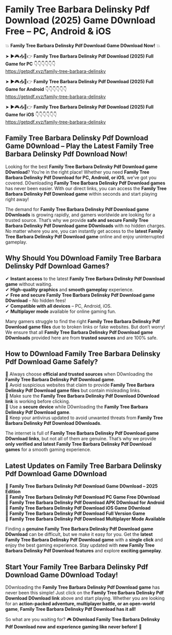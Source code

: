 # Family Tree Barbara Delinsky Pdf Download (2025) Game D0wnload Free – PC, Android & iOS

💥 **Family Tree Barbara Delinsky Pdf Download Game D0wnload Now!** 💥  

➤ ►🎮📥📱👉 **Family Tree Barbara Delinsky Pdf Download (2025) Full Game for PC** 👇👇👇👇👇👇  
https://getpdf.xyz/family-tree-barbara-delinsky  

➤ ►🎮📥📱👉 **Family Tree Barbara Delinsky Pdf Download (2025) Full Game for Android** 👇👇👇👇👇👇  
https://getpdf.xyz/family-tree-barbara-delinsky  

➤ ►🎮📥📱👉 **Family Tree Barbara Delinsky Pdf Download (2025) Full Game for iOS** 👇👇👇👇👇👇  
https://getpdf.xyz/family-tree-barbara-delinsky  

## Family Tree Barbara Delinsky Pdf Download Game D0wnload – Play the Latest Family Tree Barbara Delinsky Pdf Download Now!

Looking for the best **Family Tree Barbara Delinsky Pdf Download game D0wnload**? You’re in the right place! Whether you need **Family Tree Barbara Delinsky Pdf Download for PC, Android, or iOS**, we’ve got you covered. D0wnloading **Family Tree Barbara Delinsky Pdf Download games** has never been easier. With our direct links, you can access the **Family Tree Barbara Delinsky Pdf Download game** within seconds and start playing right away!  

The demand for **Family Tree Barbara Delinsky Pdf Download game D0wnloads** is growing rapidly, and gamers worldwide are looking for a trusted source. That’s why we provide **safe and secure Family Tree Barbara Delinsky Pdf Download game D0wnloads** with no hidden charges. No matter where you are, you can instantly get access to the **latest Family Tree Barbara Delinsky Pdf Download game** online and enjoy uninterrupted gameplay.  

## **Why Should You D0wnload Family Tree Barbara Delinsky Pdf Download Games?**  

✔ **Instant access** to the latest **Family Tree Barbara Delinsky Pdf Download game** without waiting.  
✔ **High-quality graphics** and **smooth gameplay** experience.  
✔ **Free and secure Family Tree Barbara Delinsky Pdf Download game D0wnload** – No hidden fees!  
✔ **Compatible with all devices** – PC, Android, iOS.  
✔ **Multiplayer mode** available for online gaming fun.  

Many gamers struggle to find the right **Family Tree Barbara Delinsky Pdf Download game files** due to broken links or fake websites. But don’t worry! We ensure that all **Family Tree Barbara Delinsky Pdf Download game D0wnloads** provided here are from **trusted sources** and are 100% safe.  

## **How to D0wnload Family Tree Barbara Delinsky Pdf Download Game Safely?**  

📌 Always choose **official and trusted sources** when D0wnloading the **Family Tree Barbara Delinsky Pdf Download game**.  
📌 Avoid suspicious websites that claim to provide **Family Tree Barbara Delinsky Pdf Download game files** but contain misleading links.  
📌 Make sure the **Family Tree Barbara Delinsky Pdf Download D0wnload link** is working before clicking.  
📌 Use a **secure device** while D0wnloading the **Family Tree Barbara Delinsky Pdf Download game**.  
📌 Keep your antivirus updated to avoid unwanted threats from **Family Tree Barbara Delinsky Pdf Download D0wnloads**.  

The internet is full of **Family Tree Barbara Delinsky Pdf Download game D0wnload links**, but not all of them are genuine. That’s why we provide **only verified and latest Family Tree Barbara Delinsky Pdf Download games** for a smooth gaming experience.  

## **Latest Updates on Family Tree Barbara Delinsky Pdf Download Game D0wnload**  

🔹 **Family Tree Barbara Delinsky Pdf Download Game D0wnload – 2025 Edition**  
🔹 **Family Tree Barbara Delinsky Pdf Download PC Game Free D0wnload**  
🔹 **Family Tree Barbara Delinsky Pdf Download APK D0wnload for Android**  
🔹 **Family Tree Barbara Delinsky Pdf Download iOS Game D0wnload**  
🔹 **Family Tree Barbara Delinsky Pdf Download Full Version Game**  
🔹 **Family Tree Barbara Delinsky Pdf Download Multiplayer Mode Available**  

Finding a **genuine Family Tree Barbara Delinsky Pdf Download game D0wnload** can be difficult, but we make it easy for you. Get the **latest Family Tree Barbara Delinsky Pdf Download game** with a **single click** and enjoy the best gaming experience. Stay updated with **new Family Tree Barbara Delinsky Pdf Download features** and explore **exciting gameplay**.  

## **Start Your Family Tree Barbara Delinsky Pdf Download Game D0wnload Today!**  

D0wnloading the **Family Tree Barbara Delinsky Pdf Download game** has never been this simple! Just click on the **Family Tree Barbara Delinsky Pdf Download D0wnload link** above and start playing. Whether you are looking for an **action-packed adventure, multiplayer battle, or an open-world game**, **Family Tree Barbara Delinsky Pdf Download has it all!**  

So what are you waiting for? 🎮 **D0wnload Family Tree Barbara Delinsky Pdf Download now and experience gaming like never before!** 🚀  